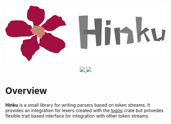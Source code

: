 <p align="center"><img src="assets/hinku.svg" /></p>
<p align="center">
  <a href="https://docs.rs/hinku">
    <img src="https://docs.rs/hinku/badge.svg" />
  </a>
  <a href="https://crates.io/crates/hinku">
    <img src="https://img.shields.io/crates/v/hinku.svg" />
  </a>
</p>

# Overview

**Hinku** is a small library for writing parsers based on token streams.
It provides an integration for lexers created with the [logos](https://github.com/maciejhirsz/logos) crate
but provedes flexible trait based interface for integration with other token streams.
